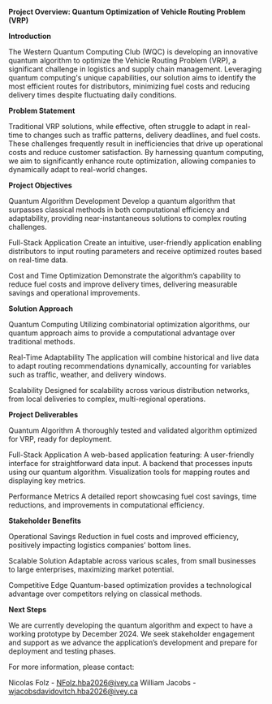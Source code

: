**Project Overview: Quantum Optimization of Vehicle Routing Problem (VRP)**

**Introduction**

The Western Quantum Computing Club (WQC) is developing an innovative quantum algorithm to optimize the Vehicle Routing Problem (VRP), a significant challenge in logistics and supply chain management. Leveraging quantum computing's unique capabilities, our solution aims to identify the most efficient routes for distributors, minimizing fuel costs and reducing delivery times despite fluctuating daily conditions.

**Problem Statement**

Traditional VRP solutions, while effective, often struggle to adapt in real-time to changes such as traffic patterns, delivery deadlines, and fuel costs. These challenges frequently result in inefficiencies that drive up operational costs and reduce customer satisfaction. By harnessing quantum computing, we aim to significantly enhance route optimization, allowing companies to dynamically adapt to real-world changes.

**Project Objectives**

Quantum Algorithm Development
Develop a quantum algorithm that surpasses classical methods in both computational efficiency and adaptability, providing near-instantaneous solutions to complex routing challenges.

Full-Stack Application
Create an intuitive, user-friendly application enabling distributors to input routing parameters and receive optimized routes based on real-time data.

Cost and Time Optimization
Demonstrate the algorithm’s capability to reduce fuel costs and improve delivery times, delivering measurable savings and operational improvements.

**Solution Approach**

Quantum Computing
Utilizing combinatorial optimization algorithms, our quantum approach aims to provide a computational advantage over traditional methods.

Real-Time Adaptability
The application will combine historical and live data to adapt routing recommendations dynamically, accounting for variables such as traffic, weather, and delivery windows.

Scalability
Designed for scalability across various distribution networks, from local deliveries to complex, multi-regional operations.

**Project Deliverables**

Quantum Algorithm
A thoroughly tested and validated algorithm optimized for VRP, ready for deployment.

Full-Stack Application
A web-based application featuring:
A user-friendly interface for straightforward data input.
A backend that processes inputs using our quantum algorithm.
Visualization tools for mapping routes and displaying key metrics.

Performance Metrics
A detailed report showcasing fuel cost savings, time reductions, and improvements in computational efficiency.

**Stakeholder Benefits**

Operational Savings
Reduction in fuel costs and improved efficiency, positively impacting logistics companies’ bottom lines.

Scalable Solution
Adaptable across various scales, from small businesses to large enterprises, maximizing market potential.

Competitive Edge
Quantum-based optimization provides a technological advantage over competitors relying on classical methods.

**Next Steps**

We are currently developing the quantum algorithm and expect to have a working prototype by December 2024. We seek stakeholder engagement and support as we advance the application’s development and prepare for deployment and testing phases.

For more information, please contact:

Nicolas Folz - NFolz.hba2026@ivey.ca
William Jacobs - wjacobsdavidovitch.hba2026@ivey.ca
